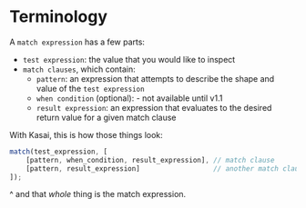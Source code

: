 
# Terminology

A `match expression` has a few parts:
-  `test expression`: the value that you would like to inspect
- `match clauses`, which contain:
	- `pattern`: an expression that attempts to describe the shape and value of the `test expression`
	- `when condition` (optional): - not available until v1.1
	- `result expression`: an expression that evaluates to the desired return value for a given match clause


With Kasai, this is how those things look:

```javascript
match(test_expression, [
	[pattern, when_condition, result_expression], // match clause
	[pattern, result_expression]				  // another match clause
]);
```

^ and that _whole_ thing is the match expression.
